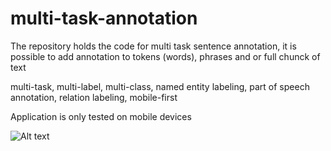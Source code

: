 # multi-task-annotation
The repository holds the code for multi task sentence annotation, it is possible to add annotation to tokens (words), phrases and or full chunck of text

multi-task, multi-label, multi-class, named entity labeling, part of speech annotation, relation labeling, mobile-first

Application is only tested on mobile devices

![Alt text](screen.jpeg?raw=true "screenshoot")
